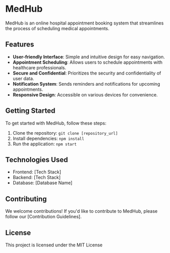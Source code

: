 # MedHub

MedHub is an online hospital appointment booking system that streamlines the process of scheduling medical appointments.

## Features

- **User-friendly Interface**: Simple and intuitive design for easy navigation.
- **Appointment Scheduling**: Allows users to schedule appointments with healthcare professionals.
- **Secure and Confidential**: Prioritizes the security and confidentiality of user data.
- **Notification System**: Sends reminders and notifications for upcoming appointments.
- **Responsive Design**: Accessible on various devices for convenience.

## Getting Started

To get started with MedHub, follow these steps:

1. Clone the repository: `git clone [repository_url]`
2. Install dependencies: `npm install`
3. Run the application: `npm start`

## Technologies Used

- Frontend: [Tech Stack]
- Backend: [Tech Stack]
- Database: [Database Name]

## Contributing

We welcome contributions! If you'd like to contribute to MedHub, please follow our [Contribution Guidelines].

## License

This project is licensed under the MIT License



